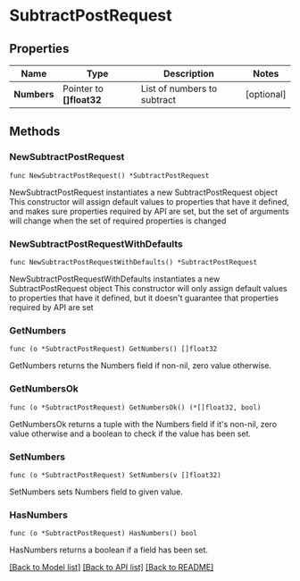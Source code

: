 # SubtractPostRequest

## Properties

Name | Type | Description | Notes
------------ | ------------- | ------------- | -------------
**Numbers** | Pointer to **[]float32** | List of numbers to subtract | [optional] 

## Methods

### NewSubtractPostRequest

`func NewSubtractPostRequest() *SubtractPostRequest`

NewSubtractPostRequest instantiates a new SubtractPostRequest object
This constructor will assign default values to properties that have it defined,
and makes sure properties required by API are set, but the set of arguments
will change when the set of required properties is changed

### NewSubtractPostRequestWithDefaults

`func NewSubtractPostRequestWithDefaults() *SubtractPostRequest`

NewSubtractPostRequestWithDefaults instantiates a new SubtractPostRequest object
This constructor will only assign default values to properties that have it defined,
but it doesn't guarantee that properties required by API are set

### GetNumbers

`func (o *SubtractPostRequest) GetNumbers() []float32`

GetNumbers returns the Numbers field if non-nil, zero value otherwise.

### GetNumbersOk

`func (o *SubtractPostRequest) GetNumbersOk() (*[]float32, bool)`

GetNumbersOk returns a tuple with the Numbers field if it's non-nil, zero value otherwise
and a boolean to check if the value has been set.

### SetNumbers

`func (o *SubtractPostRequest) SetNumbers(v []float32)`

SetNumbers sets Numbers field to given value.

### HasNumbers

`func (o *SubtractPostRequest) HasNumbers() bool`

HasNumbers returns a boolean if a field has been set.


[[Back to Model list]](../README.md#documentation-for-models) [[Back to API list]](../README.md#documentation-for-api-endpoints) [[Back to README]](../README.md)


